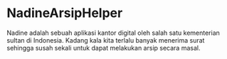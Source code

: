 # NadineArsipHelper
Nadine adalah sebuah aplikasi kantor digital oleh salah satu kementerian sultan di Indonesia. Kadang kala kita terlalu banyak menerima surat sehingga susah sekali untuk dapat melakukan arsip secara masal.
